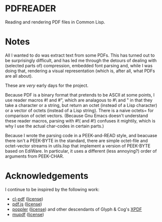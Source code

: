 # PDFREADER
Reading and rendering PDF files in Common Lisp.

# Notes
All I wanted to do was extract text from some PDFs. This has turned out to be surprisingly difficult, and has led me through the detours of dealing with (selected parts of) compression, embedded font parsing and, while I was doing that, rendering a visual representation (which is, after all, what PDFs are all about).

These are _very_ early days for the project.

Because PDF is a binary format that pretends to be ASCII at some points, I use reader macros #! and #", which are analagous to #\ and " in that they take a character or a string, but return an octet (instead of a Lisp character) or a vector of octets (instead of a Lisp string). There is a naive octets= for comparison of octet vectors. (Because Gnu Emacs doesn't understand these reader macros, parsing with #!( and #!) confuses it mightily, which is why I use the actual char-codes in certain parts.)

Because I wrote the parsing code in a PEEK-and-READ style, and beacuase there isn't a PEEK-BYTE in the standard, there are simple octet-file and octet-vector streams in utils.lisp that implement a version of PEEK-BYTE based on EdiWare. In particular, it uses a different (less annoying?) order of arguments from PEEK-CHAR.

# Acknowledgements
I continue to be inspired by the following work:
* [cl-pdf](https://github.com/mbattyani/cl-pdf) ([license](https://github.com/mbattyani/cl-pdf/blob/master/license.txt))
* [pdf.js](https://github.com/mozilla/pdf.js) ([license](https://github.com/mozilla/pdf.js/blob/master/LICENSE))
* [poppler](https://github.com/freedesktop/poppler) ([license](https://github.com/freedesktop/poppler/blob/master/COPYING)) and other descendants of Glyph & Cog's [XPDF](https://www.xpdfreader.com/)
* [mupdf](https://github.com/ArtifexSoftware/mupdf) ([license](https://github.com/ArtifexSoftware/mupdf/blob/master/COPYING))
